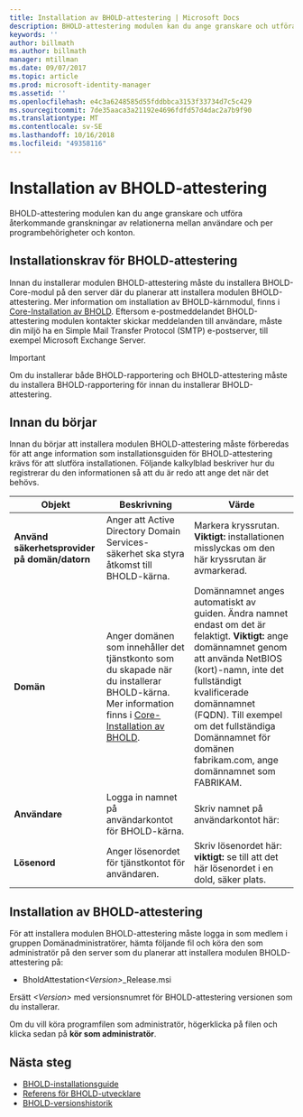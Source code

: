 ```yaml
---
title: Installation av BHOLD-attestering | Microsoft Docs
description: BHOLD-attestering modulen kan du ange granskare och utföra granskningar
keywords: ''
author: billmath
ms.author: billmath
manager: mtillman
ms.date: 09/07/2017
ms.topic: article
ms.prod: microsoft-identity-manager
ms.assetid: ''
ms.openlocfilehash: e4c3a6248585d55fddbbca3153f33734d7c5c429
ms.sourcegitcommit: 7de35aaca3a21192e4696fdfd57d4dac2a7b9f90
ms.translationtype: MT
ms.contentlocale: sv-SE
ms.lasthandoff: 10/16/2018
ms.locfileid: "49358116"
---
```

# <a name="bhold-attestation-installation"></a>Installation av BHOLD-attestering

BHOLD-attestering modulen kan du ange granskare och utföra återkommande granskningar av relationerna mellan användare och per programbehörigheter och konton.

## <a name="bhold-attestation-installation-requirements"></a>Installationskrav för BHOLD-attestering

Innan du installerar modulen BHOLD-attestering måste du installera BHOLD-Core-modul på den server där du planerar att installera modulen BHOLD-attestering. Mer information om installation av BHOLD-kärnmodul, finns i [Core-Installation av BHOLD](https://technet.microsoft.com/library/jj134095(v=ws.10).aspx). Eftersom e-postmeddelandet BHOLD-attestering modulen kontakter skickar meddelanden till användare, måste din miljö ha en Simple Mail Transfer Protocol (SMTP) e-postserver, till exempel Microsoft Exchange Server.

> [!IMPORTANT]
> Om du installerar både BHOLD-rapportering och BHOLD-attestering måste du installera BHOLD-rapportering för innan du installerar BHOLD-attestering.

## <a name="before-you-begin"></a>Innan du börjar

Innan du börjar att installera modulen BHOLD-attestering måste förberedas för att ange information som installationsguiden för BHOLD-attestering krävs för att slutföra installationen. Följande kalkylblad beskriver hur du registrerar du den informationen så att du är redo att ange det när det behövs.

| **Objekt**                                    | **Beskrivning**                                                                                                                                                                                                           | **Värde**                                                                                                                                                                                                                                                                                                            |
|---------------------------------------------|---------------------------------------------------------------------------------------------------------------------------------------------------------------------------------------------------------------------------|----------------------------------------------------------------------------------------------------------------------------------------------------------------------------------------------------------------------------------------------------------------------------------------------------------------------|
| **Använd säkerhetsprovider på domän/datorn** | Anger att Active Directory Domain Services-säkerhet ska styra åtkomst till BHOLD-kärna.                                                                                                                | Markera kryssrutan. **Viktigt:** installationen misslyckas om den här kryssrutan är avmarkerad.                                                                                                                                                                                                                   |
| **Domän**                                  | Anger domänen som innehåller det tjänstkonto som du skapade när du installerar BHOLD-kärna. Mer information finns i [Core-Installation av BHOLD](https://technet.microsoft.com/library/jj134095(v=ws.10).aspx). | Domännamnet anges automatiskt av guiden. Ändra namnet endast om det är felaktigt. **Viktigt:** ange domännamnet genom att använda NetBIOS (kort)-namn, inte det fullständigt kvalificerade domännamnet (FQDN). Till exempel om det fullständiga Domännamnet för domänen fabrikam.com, ange domännamnet som FABRIKAM. |
| **Användare**                                    | Logga in namnet på användarkontot för BHOLD-kärna.                                                                                                                                                          | Skriv namnet på användarkontot här:                                                                                                                                                                                                                                                                                    |
| **Lösenord**                                | Anger lösenordet för tjänstkontot för användaren.                                                                                                                                                                       | Skriv lösenordet här: **viktigt:** se till att det här lösenordet i en dold, säker plats.                                                                                                                                                                                                                  |

## <a name="bhold-attestation-installation"></a>Installation av BHOLD-attestering

För att installera modulen BHOLD-attestering måste logga in som medlem i gruppen Domänadministratörer, hämta följande fil och köra den som administratör på den server som du planerar att installera modulen BHOLD-attestering på:

- BholdAttestation<em>\<Version\></em>\_Release.msi

Ersätt *\<Version\>* med versionsnumret för BHOLD-attestering versionen som du installerar.

Om du vill köra programfilen som administratör, högerklicka på filen och klicka sedan på **kör som administratör**.

## <a name="next-steps"></a>Nästa steg

- [BHOLD-installationsguide](bhold-installation-guide.md)
- [Referens för BHOLD-utvecklare](../reference/mim2016-bhold-developer-reference.md)
- [BHOLD-versionshistorik](../reference/version-bhold-history.md)
